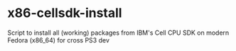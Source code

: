 # x86-cellsdk-install
Script to install all (working) packages from IBM's Cell CPU SDK on modern Fedora (x86_64) for cross PS3 dev
